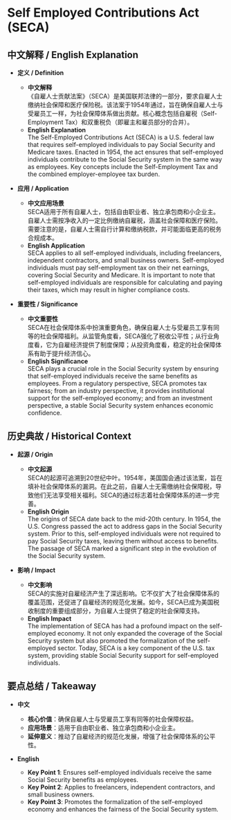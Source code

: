 # Self Employed Contributions Act (SECA)

## 中文解释 / English Explanation

* **定义 / Definition**  
  - **中文解释**  
    《自雇人士贡献法案》（SECA）是美国联邦法律的一部分，要求自雇人士缴纳社会保障和医疗保险税。该法案于1954年通过，旨在确保自雇人士与受雇员工一样，为社会保障体系做出贡献。核心概念包括自雇税（Self-Employment Tax）和双重税负（即雇主和雇员部分的合并）。  
  - **English Explanation**  
    The Self-Employed Contributions Act (SECA) is a U.S. federal law that requires self-employed individuals to pay Social Security and Medicare taxes. Enacted in 1954, the act ensures that self-employed individuals contribute to the Social Security system in the same way as employees. Key concepts include the Self-Employment Tax and the combined employer-employee tax burden.

* **应用 / Application**  
  - **中文应用场景**  
    SECA适用于所有自雇人士，包括自由职业者、独立承包商和小企业主。自雇人士需按净收入的一定比例缴纳自雇税，涵盖社会保障和医疗保险。需要注意的是，自雇人士需自行计算和缴纳税款，并可能面临更高的税务合规成本。  
  - **English Application**  
    SECA applies to all self-employed individuals, including freelancers, independent contractors, and small business owners. Self-employed individuals must pay self-employment tax on their net earnings, covering Social Security and Medicare. It is important to note that self-employed individuals are responsible for calculating and paying their taxes, which may result in higher compliance costs.

* **重要性 / Significance**  
  - **中文重要性**  
    SECA在社会保障体系中扮演重要角色，确保自雇人士与受雇员工享有同等的社会保障福利。从监管角度看，SECA强化了税收公平性；从行业角度看，它为自雇经济提供了制度保障；从投资角度看，稳定的社会保障体系有助于提升经济信心。  
  - **English Significance**  
    SECA plays a crucial role in the Social Security system by ensuring that self-employed individuals receive the same benefits as employees. From a regulatory perspective, SECA promotes tax fairness; from an industry perspective, it provides institutional support for the self-employed economy; and from an investment perspective, a stable Social Security system enhances economic confidence.

## 历史典故 / Historical Context

* **起源 / Origin**  
  - **中文起源**  
    SECA的起源可追溯到20世纪中叶。1954年，美国国会通过该法案，旨在填补社会保障体系的漏洞。在此之前，自雇人士无需缴纳社会保障税，导致他们无法享受相关福利。SECA的通过标志着社会保障体系的进一步完善。  
  - **English Origin**  
    The origins of SECA date back to the mid-20th century. In 1954, the U.S. Congress passed the act to address gaps in the Social Security system. Prior to this, self-employed individuals were not required to pay Social Security taxes, leaving them without access to benefits. The passage of SECA marked a significant step in the evolution of the Social Security system.

* **影响 / Impact**  
  - **中文影响**  
    SECA的实施对自雇经济产生了深远影响。它不仅扩大了社会保障体系的覆盖范围，还促进了自雇经济的规范化发展。如今，SECA已成为美国税收制度的重要组成部分，为自雇人士提供了稳定的社会保障支持。  
  - **English Impact**  
    The implementation of SECA has had a profound impact on the self-employed economy. It not only expanded the coverage of the Social Security system but also promoted the formalization of the self-employed sector. Today, SECA is a key component of the U.S. tax system, providing stable Social Security support for self-employed individuals.

## 要点总结 / Takeaway

* **中文**  
  - **核心价值**：确保自雇人士与受雇员工享有同等的社会保障权益。  
  - **应用场景**：适用于自由职业者、独立承包商和小企业主。  
  - **延伸意义**：推动了自雇经济的规范化发展，增强了社会保障体系的公平性。  

* **English**  
  - **Key Point 1**: Ensures self-employed individuals receive the same Social Security benefits as employees.  
  - **Key Point 2**: Applies to freelancers, independent contractors, and small business owners.  
  - **Key Point 3**: Promotes the formalization of the self-employed economy and enhances the fairness of the Social Security system.